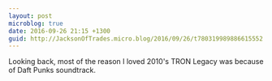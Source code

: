 ```yaml
---
layout: post
microblog: true
date: 2016-09-26 21:15 +1300
guid: http://JacksonOfTrades.micro.blog/2016/09/26/t780319989886615552.html
---
```

Looking back, most of the reason I loved 2010's TRON Legacy was because of Daft Punks soundtrack.
